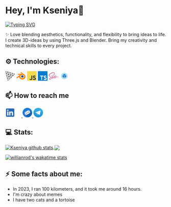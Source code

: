 # Hey, I'm Kseniya👋

[![Typing SVG](https://readme-typing-svg.demolab.com?font=Fira+Code&weight=600&size=23&pause=10000&color=2C89F7&repeat=false&random=false&width=500&lines=I'm+Creative+Frontend+Developer)](https://git.io/typing-svg)

:sparkles: Love blending aesthetics, functionality, and flexibility to bring ideas to life. I create 3D-ideas by using Three.js and Blender. Bring my creativity and technical skills to every project. 

## ⚙ Technologies:  
<code><img height="30" src="threedotjs-color.svg"></code>
<code><img height="30" src="blender.png"></code>
<code><img height="30" src="https://raw.githubusercontent.com/github/explore/80688e429a7d4ef2fca1e82350fe8e3517d3494d/topics/javascript/javascript.png"></code>
<code><img height="30" src="https://raw.githubusercontent.com/github/explore/80688e429a7d4ef2fca1e82350fe8e3517d3494d/topics/typescript/typescript.png"></code>
<code><img height="30" src="https://raw.githubusercontent.com/github/explore/80688e429a7d4ef2fca1e82350fe8e3517d3494d/topics/sass/sass.png"></code>
<code><img height="30" src="https://raw.githubusercontent.com/github/explore/80688e429a7d4ef2fca1e82350fe8e3517d3494d/topics/webpack/webpack.png"></code>

## :mailbox: How to reach me
<a href="https://www.linkedin.com/in/kseniya-s-907594201/" target="_blank">
<img src="linkedin.webp" with="30" height="30" alt="linkedin" style="margin-right: 20px;" />
</a>
<a href="mailto:kseniya7991@gmail.com" target="_blank">
<img src="email.png" with="30" height="30" alt="email" />
</a>
<a href="https://t.me/shrekonly" target="_blank">
<img src="telegram.webp" with="30" height="30" alt="telegram" />
</a>

## :computer: Stats:  

<a href="https://github.com/anuraghazra/github-readme-stats">
  <img align="center" src="https://github-readme-stats.vercel.app/api?username=kseniya7991&show_icons=true&theme=cobalt" alt="Kseniya github stats"/>
</a>
<a href="https://github.com/anuraghazra/github-readme-stats">
  <img align="center" src="https://github-readme-stats.vercel.app/api/top-langs/?username=kseniya7991&layout=compact&theme=cobalt" />
</a>

[![willianrod's wakatime stats](https://github-readme-stats.vercel.app/api/wakatime?username=kseniya7991&theme=cobalt)](https://github.com/anuraghazra/github-readme-stats)

## :zap: Some facts about me:  
- In 2023, I ran 100 kilometers, and it took me around 16 hours.
- I'm crazy about memes
- I have two cats and a tortoise


